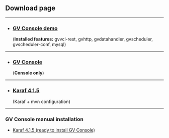 ## Download page

---
* ### [GV Console demo](https://github.com/greenvulcano/gv-documentation) 
  (**Installed features:** gvvcl-rest, gvhttp, gvdatahandler, gvscheduler, gvscheduler-conf, mysql)
---
* ### [GV Console](https://github.com/greenvulcano/gv-documentation)
  (**Console only**)
---
* ### [Karaf 4.1.5](https://github.com/greenvulcano/gv-documentation)
  (Karaf + mvn configuration)
---

### GV Console manual installation

* [Karaf 4.1.5 (ready to install GV Console)](https://github.com/greenvulcano/gv-documentation)
